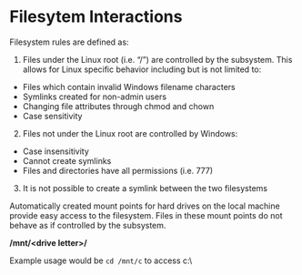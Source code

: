 # Filesytem Interactions

Filesystem rules are defined as:

1. Files under the Linux root (i.e. “/”) are controlled by the subsystem.  This allows for Linux specific behavior including but is not limited to:
  * Files which contain invalid Windows filename characters
  * Symlinks created for non-admin users
  * Changing file attributes through chmod and chown
  * Case sensitivity
2. Files not under the Linux root are controlled by Windows:
  * Case insensitivity
  * Cannot create symlinks
  * Files and directories have all permissions (i.e. 777)
3. It is not possible to create a symlink between the two filesystems

Automatically created mount points for hard drives on the local machine provide easy access to the filesystem.  Files in these mount points do not behave as if controlled by the subsystem.
 
**/mnt/\<drive letter>/**
 
Example usage would be `cd /mnt/c` to access c:\
